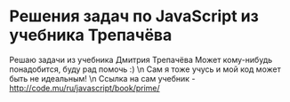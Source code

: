 # Решения задач по JavaScript из учебника Трепачёва
Решаю задачи из учебника Дмитрия Трепачёва
Может кому-нибудь понадобится, буду рад помочь :) \n
Сам я тоже учусь и мой код может быть не идеальным! \n
Ссылка на сам учебник - http://code.mu/ru/javascript/book/prime/
